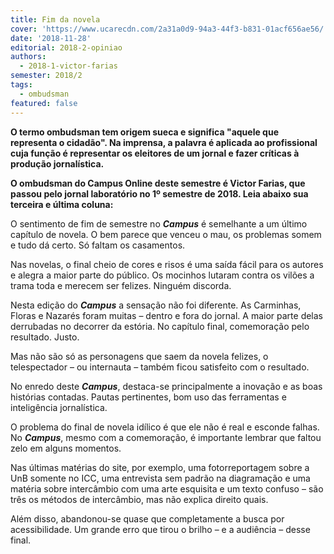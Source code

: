 ```yaml
---
title: Fim da novela
cover: 'https://www.ucarecdn.com/2a31a0d9-94a3-44f3-b831-01acf656ae56/'
date: '2018-11-28'
editorial: 2018-2-opiniao
authors:
  - 2018-1-victor-farias
semester: 2018/2
tags:
  - ombudsman
featured: false
---
```

**O termo ombudsman tem origem sueca e significa "aquele que representa o cidadão". Na imprensa, a palavra é aplicada ao profissional cuja função é representar os eleitores de um jornal e fazer críticas à produção jornalística.** 


**O ombudsman do Campus Online deste semestre é Victor Farias, que passou pelo jornal laboratório no 1º semestre de 2018. Leia abaixo sua terceira e última coluna:**


O sentimento de fim de semestre no _**Campus**_ é semelhante a um último capítulo de novela. O bem parece que venceu o mau, os problemas somem e tudo dá certo. Só faltam os casamentos.

Nas novelas, o final cheio de cores e risos é uma saída fácil para os autores e alegra a maior parte do público. Os mocinhos lutaram contra os vilões a trama toda e merecem ser felizes. Ninguém discorda.

Nesta edição do _**Campus**_ a sensação não foi diferente. As Carminhas, Floras e Nazarés foram muitas – dentro e fora do jornal. A maior parte delas derrubadas no decorrer da estória. No capítulo final, comemoração pelo resultado. Justo.

Mas não são só as personagens que saem da novela felizes, o telespectador – ou internauta – também ficou satisfeito com o resultado.


No enredo deste _**Campus**_, destaca-se principalmente a inovação e as boas histórias contadas. Pautas pertinentes, bom uso das ferramentas e inteligência jornalística.

O problema do final de novela idílico é que ele não é real e esconde falhas. No **_Campus_**, mesmo com a comemoração, é importante lembrar que faltou zelo em alguns momentos.

Nas últimas matérias do site, por exemplo, uma fotorreportagem sobre a UnB somente no ICC, uma entrevista sem padrão na diagramação e uma matéria sobre intercâmbio com uma arte esquisita e um texto confuso – são três os métodos de intercâmbio, mas não explica direito quais.

Além disso, abandonou-se quase que completamente a busca por acessibilidade. Um grande erro que tirou o brilho – e a audiência – desse final.
